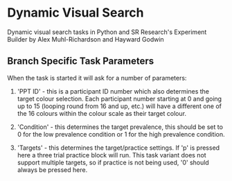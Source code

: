 # Dynamic Visual Search
Dynamic visual search tasks in Python and SR Research's Experiment Builder by Alex Muhl-Richardson and Hayward Godwin

## Branch Specific Task Parameters

When the task is started it will ask for a number of parameters:

1. 'PPT ID' - this is a participant ID number which also determines the target colour selection. Each participant number starting at 0 and going up to 15 (looping round from 16 and up, etc.) will have a different one of the 16 colours within the colour scale as their target colour.

2. 'Condition' - this determines the target prevalence, this should be set to 0 for the low prevalence condition or 1 for the high prevalence condition.

3. 'Targets' - this determines the target/practice settings. If 'p' is pressed here a three trial practice block will run. This task variant does not support multiple targets, so if practice is not being used, '0' should always be pressed here.
